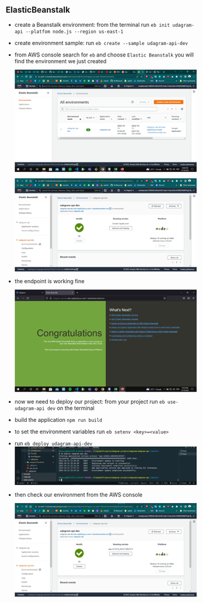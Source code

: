 ## ElasticBeanstalk

- create a Beanstalk environment: from the terminal run `eb init udagram-api --platfom node.js --region us-east-1`

- create environment sample: run `eb create --sample udagram-api-dev`

- from AWS console search for `eb` and choose `Elastic Beanstalk` you will find the environment we just created

  ![eb created](../../screenshots/ElasticBeanstalk/EB1.png)

  ![eb created](../../screenshots/ElasticBeanstalk/EB2.png)

- the endpoint is working fine

  ![eb endpoint](../../screenshots/ElasticBeanstalk/EB3.png)

- now we need to deploy our project: from your project run `eb use-udagram-api dev` on the terminal

- build the application `npm run build`

- to set the environment variables run `eb setenv <key>=<value>`

- run `eb deploy udagram-api-dev`
  ![eb endpoint](../../screenshots/ElasticBeanstalk/EB4.png)

- then check our environment from the AWS console

  ![eb endpoint](../../screenshots/ElasticBeanstalk/EB5.png)
